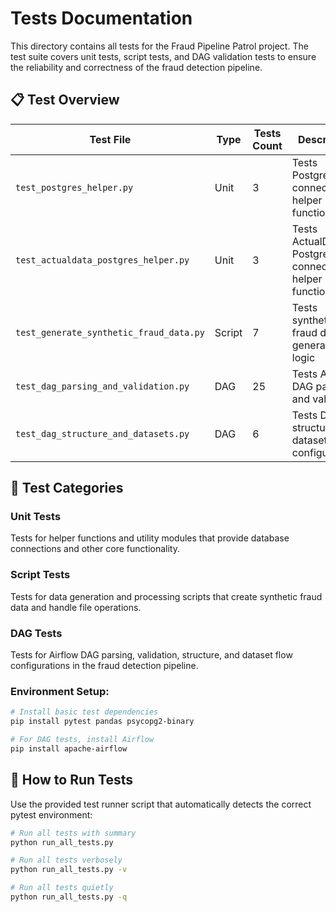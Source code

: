 # Tests Documentation

This directory contains all tests for the Fraud Pipeline Patrol project. The test suite covers unit tests, script tests, and DAG validation tests to ensure the reliability and correctness of the fraud detection pipeline.

## 📋 Test Overview

| Test File | Type | Tests Count | Description |
|-----------|------|-------------|-------------|
| `test_postgres_helper.py` | Unit | 3 | Tests PostgreSQL connection helper functions |
| `test_actualdata_postgres_helper.py` | Unit | 3 | Tests ActualData PostgreSQL connection helper functions |
| `test_generate_synthetic_fraud_data.py` | Script | 7 | Tests synthetic fraud data generation logic |
| `test_dag_parsing_and_validation.py` | DAG | 25 | Tests Airflow DAG parsing and validation |
| `test_dag_structure_and_datasets.py` | DAG | 6 | Tests DAG structure and dataset configurations |

## 🧪 Test Categories

### Unit Tests
Tests for helper functions and utility modules that provide database connections and other core functionality.

### Script Tests
Tests for data generation and processing scripts that create synthetic fraud data and handle file operations.

### DAG Tests
Tests for Airflow DAG parsing, validation, structure, and dataset flow configurations in the fraud detection pipeline.


### Environment Setup:
```bash
# Install basic test dependencies
pip install pytest pandas psycopg2-binary

# For DAG tests, install Airflow
pip install apache-airflow
```


## 🚀 How to Run Tests

Use the provided test runner script that automatically detects the correct pytest environment:

```bash
# Run all tests with summary
python run_all_tests.py

# Run all tests verbosely
python run_all_tests.py -v

# Run all tests quietly
python run_all_tests.py -q

```
